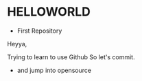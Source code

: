 # HELLOWORLD
- First Repository

Heyya,  

Trying to learn to use Github
So let's commit.
* and jump into opensource

